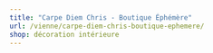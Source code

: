 ```yaml
---
title: "Carpe Diem Chris - Boutique Éphémère"
url: /vienne/carpe-diem-chris-boutique-ephemere/
shop: décoration intérieure
---
```

